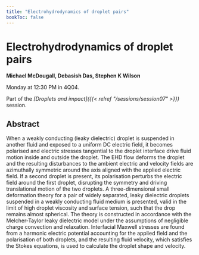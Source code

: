 ```yaml
---
title: "Electrohydrodynamics of droplet pairs"
bookToc: false
---
```


# Electrohydrodynamics of droplet pairs

**Michael McDougall, Debasish Das, Stephen K Wilson**

Monday at 12:30 PM in 4Q04.

Part of the *[Droplets and impact]({{< relref "/sessions/session07" >}})* session.

## Abstract

When a weakly conducting (leaky dielectric) droplet is suspended in another fluid and exposed to a uniform DC electric field, it becomes polarised and electric stresses tangential to the droplet interface drive fluid motion inside and outside the droplet. The EHD flow deforms the droplet and the resulting disturbances to the ambient electric and velocity fields are azimuthally symmetric around the axis aligned with the applied electric field. If a second droplet is present, its polarisation perturbs the electric field around the first droplet, disrupting the symmetry and driving translational motion of the two droplets. A three-dimensional small deformation theory for a pair of widely separated, leaky dielectric droplets suspended in a weakly conducting fluid medium is presented, valid in the limit of high droplet viscosity and surface tension, such that the drop remains almost spherical. The theory is constructed in accordance with the Melcher-Taylor leaky dielectric model under the assumptions of negligible charge convection and relaxation. Interfacial Maxwell stresses are found from a harmonic electric potential accounting for the applied field and the polarisation of both droplets, and the resulting fluid velocity, which satisfies the Stokes equations, is used to calculate the droplet shape and velocity.


